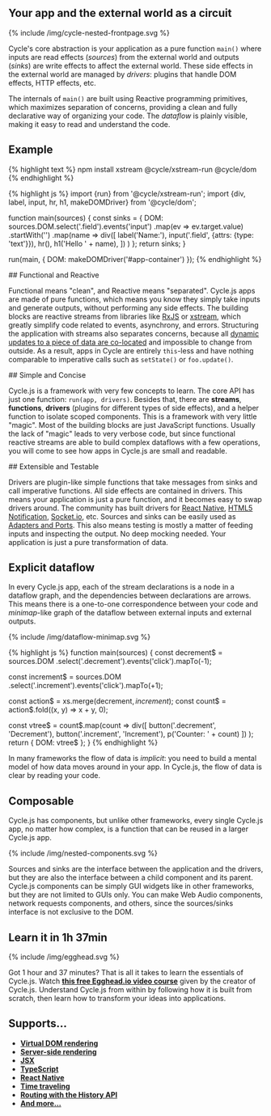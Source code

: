 <h2 class="first-feature" id="your-app-and-the-external-world-as-a-circuit">Your app and the external world as a circuit</h2>

<p>
  {% include /img/cycle-nested-frontpage.svg %}
</p>

Cycle's core abstraction is your application as a pure function `main()` where inputs are read effects (*sources*) from the external world and outputs (*sinks*) are write effects to affect the external world. These side effects in the external world are managed by *drivers*: plugins that handle DOM effects, HTTP effects, etc.

The internals of `main()` are built using Reactive programming primitives, which maximizes separation of concerns, providing a clean and fully declarative way of organizing your code. The *dataflow* is plainly visible, making it easy to read and understand the code.

## Example

{% highlight text %}
npm install xstream @cycle/xstream-run @cycle/dom
{% endhighlight %}

{% highlight js %}
import {run} from '@cycle/xstream-run';
import {div, label, input, hr, h1, makeDOMDriver} from '@cycle/dom';

function main(sources) {
  const sinks = {
    DOM: sources.DOM.select('.field').events('input')
      .map(ev => ev.target.value)
      .startWith('')
      .map(name =>
        div([
          label('Name:'),
          input('.field', {attrs: {type: 'text'}}),
          hr(),
          h1('Hello ' + name),
        ])
      )
  };
  return sinks;
}

run(main, { DOM: makeDOMDriver('#app-container') });
{% endhighlight %}

<div class="example-hello-world-container"></div>

<div class="homepage-features" markdown="1">
## Functional and Reactive

Functional means "clean", and Reactive means "separated". Cycle.js apps are made of pure functions, which means you know they simply take inputs and generate outputs, without performing any side effects. The building blocks are reactive streams from libraries like [RxJS](http://reactivex.io/rxjs) or [xstream](http://staltz.com/xstream), which greatly simplify code related to events, asynchrony, and errors. Structuring the application with streams also separates concerns, because all [dynamic updates to a piece of data are co-located](/observables.html#reactive-programming) and impossible to change from outside. As a result, apps in Cycle are entirely `this`-less and have nothing comparable to imperative calls such as `setState()` or `foo.update()`.
</div>

<div class="homepage-features" markdown="1">
## Simple and Concise

Cycle.js is a framework with very few concepts to learn. The core API has just one function: `run(app, drivers)`. Besides that, there are **streams**, **functions**, **drivers** (plugins for different types of side effects), and a helper function to isolate scoped components. This is a framework with very little "magic". Most of the building blocks are just JavaScript functions. Usually the lack of "magic" leads to very verbose code, but since functional reactive streams are able to build complex dataflows with a few operations, you will come to see how apps in Cycle.js are small and readable.
</div>

<div class="homepage-features" markdown="1">
## Extensible and Testable

Drivers are plugin-like simple functions that take messages from sinks and call imperative functions. All side effects are contained in drivers. This means your application is just a pure function, and it becomes easy to swap drivers around. The community has built drivers for [React Native](https://github.com/cyclejs/cycle-react-native), [HTML5 Notification](https://github.com/cyclejs/cycle-notification-driver), [Socket.io](https://github.com/cgeorg/cycle-socket.io), etc. Sources and sinks can be easily used as [Adapters and Ports](https://iancooper.github.io/Paramore/ControlBus.html). This also means testing is mostly a matter of feeding inputs and inspecting the output. No deep mocking needed. Your application is just a pure transformation of data.
</div>

## Explicit dataflow

In every Cycle.js app, each of the stream declarations is a node in a dataflow graph, and the dependencies between declarations are arrows. This means there is a one-to-one correspondence between your code and *minimap*-like graph of the dataflow between external inputs and external outputs.

<div class="explicit-dataflow">
<div>
<p class="dataflow-minimap" markdown="1">
  {% include /img/dataflow-minimap.svg %}
</p>
</div>
<div class="dataflow-minimap-code" markdown="1">
{% highlight js %}
function main(sources) {
  const decrement$ = sources.DOM
    .select('.decrement').events('click').mapTo(-1);

  const increment$ = sources.DOM
    .select('.increment').events('click').mapTo(+1);

  const action$ = xs.merge(decrement$, increment$);
  const count$ = action$.fold((x, y) => x + y, 0);

  const vtree$ = count$.map(count =>
    div([
      button('.decrement', 'Decrement'),
      button('.increment', 'Increment'),
      p('Counter: ' + count)
    ])
  );
  return { DOM: vtree$ };
}
{% endhighlight %}
</div>
</div>

In many frameworks the flow of data is *implicit*: you need to build a mental model of how data moves around in your app. In Cycle.js, the flow of data is clear by reading your code.

## Composable

Cycle.js has components, but unlike other frameworks, every single Cycle.js app, no matter how complex, is a function that can be reused in a larger Cycle.js app.

<p>
  {% include /img/nested-components.svg %}
</p>

Sources and sinks are the interface between the application and the drivers, but they are also the interface between a child component and its parent. Cycle.js components can be simply GUI widgets like in other frameworks, but they are not limited to GUIs only. You can make Web Audio components, network requests components, and others, since the sources/sinks interface is not exclusive to the DOM.

## Learn it in 1h 37min

<p>
  {% include /img/egghead.svg %}
</p>

Got 1 hour and 37 minutes? That is all it takes to learn the essentials of Cycle.js. Watch [**this free Egghead.io video course**](https://egghead.io/series/cycle-js-fundamentals) given by the creator of Cycle.js. Understand Cycle.js from within by following how it is built from scratch, then learn how to transform your ideas into applications.

## Supports...

- [**Virtual DOM rendering**](https://github.com/cyclejs/cyclejs/tree/master/dom)
- [**Server-side rendering**](https://github.com/cyclejs/cyclejs/tree/master/examples/isomorphic)
- [**JSX**](http://cycle.js.org/getting-started.html)
- [**TypeScript**](https://github.com/cyclejs/cyclejs/tree/master/examples/bmi-typescript)
- [**React Native**](https://github.com/cyclejs/cycle-react-native)
- [**Time traveling**](https://github.com/cyclejs/cycle-time-travel)
- [**Routing with the History API**](https://github.com/cyclejs/history)
- [**And more...**](https://github.com/cyclejs-community/awesome-cyclejs)
